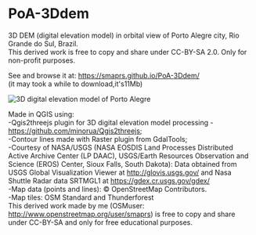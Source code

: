 # PoA-3Ddem

3D DEM (digital elevation model) in orbital view of Porto Alegre city, Rio Grande do Sul, Brazil.  
This derived work is free to copy and share under CC-BY-SA 2.0. Only for non-profit purposes.  
  
See and browse it at: https://smaprs.github.io/PoA-3Ddem/  
(it may took a while to download,it's11Mb)
  
 ![3D digital elevation model of Porto Alegre](http://i.imgur.com/3WLccer.jpg)  
   
Made in QGIS using:  
-Qgis2threejs plugin for 3D digital elevation model processing - https://github.com/minorua/Qgis2threejs;  
-Contour lines made with Raster plugin from GdalTools;  
-Courtesy of NASA/USGS (NASA EOSDIS Land Processes Distributed Active Archive Center (LP DAAC), USGS/Earth Resources Observation and Science (EROS) Center, Sioux Falls, South Dakota): Data obtained from USGS Global Visualization Viewer at http://glovis.usgs.gov/ and 
Nasa Shuttle Radar data SRTMGL1 at https://gdex.cr.usgs.gov/gdex/  
-Map data (points and lines): &copy; OpenStreetMap Contributors.  
-Map tiles: OSM Standard and Thunderforest  
This derived work made by me (OSMuser: http://www.openstreetmap.org/user/smaprs) is free to copy and share under CC-BY-SA and only for free educational purposes.

